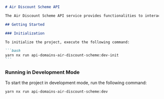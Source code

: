 ````markdown
# Air Discount Scheme API

The Air Discount Scheme API service provides functionalities to interact with the Air Discount Scheme.

## Getting Started

### Initialization

To initialize the project, execute the following command:

```bash
yarn nx run api-domains-air-discount-scheme:dev-init
```
````

### Running in Development Mode

To start the project in development mode, run the following command:

```bash
yarn nx run api-domains-air-discount-scheme:dev
```

```

```
